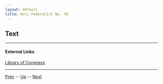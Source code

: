 ```yaml
---
layout: default
title: Anti-Federalist No. 78
---
```


## Text

---
#### External Links
[Library of Congress]()

---

[Prev](77.md) -- [Up](README.md) -- [Next](79.md)
